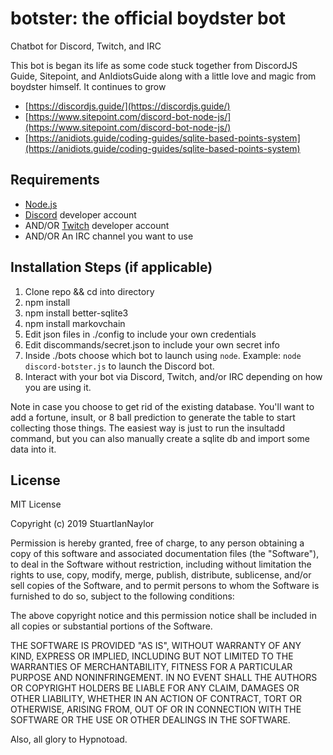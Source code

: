 # botster: the official boydster bot
Chatbot for Discord, Twitch, and IRC

This bot is began its life as some code stuck together from DiscordJS Guide, Sitepoint, and AnIdiotsGuide along with a little love and magic from boydster himself. It continues to grow

- [https://discordjs.guide/](https://discordjs.guide/)
- [https://www.sitepoint.com/discord-bot-node-js/](https://www.sitepoint.com/discord-bot-node-js/)
- [https://anidiots.guide/coding-guides/sqlite-based-points-system](https://anidiots.guide/coding-guides/sqlite-based-points-system)

## Requirements
- [Node.js](http://nodejs.org/)
- [Discord](https://discordapp.com/) developer account
- AND/OR [Twitch](https://twitch.tv) developer account
- AND/OR An IRC channel you want to use

## Installation Steps (if applicable)
1. Clone repo && cd into directory
2. npm install
3. npm install better-sqlite3
4. npm install markovchain
5. Edit json files in ./config to include your own credentials
6. Edit discommands/secret.json to include your own secret info
7. Inside ./bots choose which bot to launch using `node`. Example: `node discord-botster.js` to launch the Discord bot.
8. Interact with your bot via Discord, Twitch, and/or IRC depending on how you are using it.

Note in case you choose to get rid of the existing database. You'll want to add a fortune, insult, or 8 ball prediction to generate the table to start collecting those things. The easiest way is just to run the insultadd command, but you can also manually create a sqlite db and import some data into it.

## License
MIT License

Copyright (c) 2019 StuartIanNaylor

Permission is hereby granted, free of charge, to any person obtaining a copy
of this software and associated documentation files (the "Software"), to deal
in the Software without restriction, including without limitation the rights
to use, copy, modify, merge, publish, distribute, sublicense, and/or sell
copies of the Software, and to permit persons to whom the Software is
furnished to do so, subject to the following conditions:

The above copyright notice and this permission notice shall be included in all
copies or substantial portions of the Software.

THE SOFTWARE IS PROVIDED "AS IS", WITHOUT WARRANTY OF ANY KIND, EXPRESS OR
IMPLIED, INCLUDING BUT NOT LIMITED TO THE WARRANTIES OF MERCHANTABILITY,
FITNESS FOR A PARTICULAR PURPOSE AND NONINFRINGEMENT. IN NO EVENT SHALL THE
AUTHORS OR COPYRIGHT HOLDERS BE LIABLE FOR ANY CLAIM, DAMAGES OR OTHER
LIABILITY, WHETHER IN AN ACTION OF CONTRACT, TORT OR OTHERWISE, ARISING FROM,
OUT OF OR IN CONNECTION WITH THE SOFTWARE OR THE USE OR OTHER DEALINGS IN THE
SOFTWARE.

Also, all glory to Hypnotoad.
